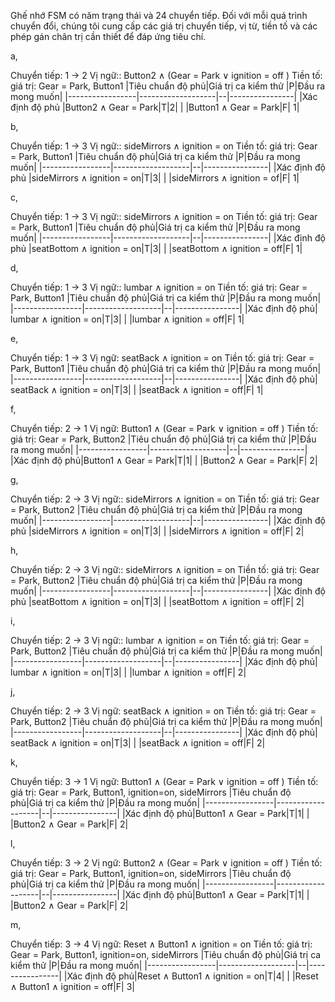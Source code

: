 Ghế nhớ FSM có năm trạng thái và 24 chuyển tiếp. Đối với mỗi quá trình chuyển đổi, chúng tôi cung cấp các giá trị chuyển tiếp, vị từ, tiền tố và các phép gán chân trị cần thiết để đáp ứng tiêu chí.

a,

 Chuyển tiếp: 1 → 2
Vị ngữ:: Button2 ∧ (Gear = Park ∨ ignition = off )
Tiền tố: giá trị: Gear = Park, Button1
|Tiêu chuẩn độ phủ|Giá trị ca kiểm thử |P|Đầu ra mong muốn|
|-----------------|-------------------|--|----------------|
|Xác định độ phủ |Button2 ∧ Gear = Park|T|2|
|                |Button1 ∧ Gear = Park|F| 1|

b, 

Chuyển tiếp: 1 → 3
Vị ngữ:: sideMirrors ∧ ignition = on
Tiền tố: giá trị: Gear = Park, Button1
|Tiêu chuẩn độ phủ|Giá trị ca kiểm thử |P|Đầu ra mong muốn|
|-----------------|-------------------|--|----------------|
|Xác định độ phủ |sideMirrors ∧ ignition = on|T|3|
|                |sideMirrors ∧ ignition = of|F| 1|

c,

Chuyển tiếp: 1 → 3
Vị ngữ:: sideMirrors ∧ ignition = on
Tiền tố: giá trị: Gear = Park, Button1
|Tiêu chuẩn độ phủ|Giá trị ca kiểm thử |P|Đầu ra mong muốn|
|-----------------|-------------------|--|----------------|
|Xác định độ phủ |seatBottom ∧ ignition = on|T|3|
|                |seatBottom ∧ ignition = off|F| 1|

d, 

Chuyển tiếp: 1 → 3
Vị ngữ::  lumbar ∧ ignition = on
Tiền tố: giá trị: Gear = Park, Button1
|Tiêu chuẩn độ phủ|Giá trị ca kiểm thử |P|Đầu ra mong muốn|
|-----------------|-------------------|--|----------------|
|Xác định độ phủ| lumbar ∧ ignition = on|T|3|
|                |lumbar ∧ ignition = off|F| 1|

e, 

Chuyển tiếp: 1 → 3
Vị ngữ: seatBack ∧ ignition = on
Tiền tố: giá trị: Gear = Park, Button1
|Tiêu chuẩn độ phủ|Giá trị ca kiểm thử |P|Đầu ra mong muốn|
|-----------------|-------------------|--|----------------|
|Xác định độ phủ| seatBack ∧ ignition = on|T|3|
|                |seatBack ∧ ignition = off|F| 1|

f, 

Chuyển tiếp: 2 → 1
Vị ngữ: Button1 ∧ (Gear = Park ∨ ignition = off )
Tiền tố: giá trị: Gear = Park, Button2
|Tiêu chuẩn độ phủ|Giá trị ca kiểm thử |P|Đầu ra mong muốn|
|-----------------|-------------------|--|----------------|
|Xác định độ phủ|Button1 ∧ Gear = Park|T|1|
|                |Button2 ∧ Gear = Park|F| 2|

g, 

Chuyển tiếp: 2 → 3
Vị ngữ:: sideMirrors ∧ ignition = on
Tiền tố: giá trị: Gear = Park, Button2
|Tiêu chuẩn độ phủ|Giá trị ca kiểm thử |P|Đầu ra mong muốn|
|-----------------|-------------------|--|----------------|
|Xác định độ phủ |sideMirrors ∧ ignition = on|T|3|
|                |sideMirrors ∧ ignition = off|F| 2|

h, 

Chuyển tiếp: 2 → 3
Vị ngữ:: sideMirrors ∧ ignition = on
Tiền tố: giá trị: Gear = Park, Button2
|Tiêu chuẩn độ phủ|Giá trị ca kiểm thử |P|Đầu ra mong muốn|
|-----------------|-------------------|--|----------------|
|Xác định độ phủ |seatBottom ∧ ignition = on|T|3|
|                |seatBottom ∧ ignition = off|F| 2|

i, 

Chuyển tiếp: 2 → 3
Vị ngữ::  lumbar ∧ ignition = on
Tiền tố: giá trị: Gear = Park, Button2
|Tiêu chuẩn độ phủ|Giá trị ca kiểm thử |P|Đầu ra mong muốn|
|-----------------|-------------------|--|----------------|
|Xác định độ phủ| lumbar ∧ ignition = on|T|3|
|                |lumbar ∧ ignition = off|F| 2|

j, 

Chuyển tiếp: 2 → 3
Vị ngữ: seatBack ∧ ignition = on
Tiền tố: giá trị: Gear = Park, Button2
|Tiêu chuẩn độ phủ|Giá trị ca kiểm thử |P|Đầu ra mong muốn|
|-----------------|-------------------|--|----------------|
|Xác định độ phủ| seatBack ∧ ignition = on|T|3|
|                |seatBack ∧ ignition = off|F| 2|

k, 

Chuyển tiếp: 3 → 1
Vị ngữ: Button1 ∧ (Gear = Park ∨ ignition = off )
Tiền tố: giá trị: Gear = Park, Button1, ignition=on, sideMirrors
|Tiêu chuẩn độ phủ|Giá trị ca kiểm thử |P|Đầu ra mong muốn|
|-----------------|-------------------|--|----------------|
|Xác định độ phủ|Button1 ∧ Gear = Park|T|1|
|                |Button2 ∧ Gear = Park|F| 2|

l, 

Chuyển tiếp: 3 → 2
Vị ngữ: Button2 ∧ (Gear = Park ∨ ignition = off )
Tiền tố: giá trị: Gear = Park, Button1, ignition=on, sideMirrors
|Tiêu chuẩn độ phủ|Giá trị ca kiểm thử |P|Đầu ra mong muốn|
|-----------------|-------------------|--|----------------|
|Xác định độ phủ|Button1 ∧ Gear = Park|T|1|
|                |Button2 ∧ Gear = Park|F| 2|

m, 

Chuyển tiếp: 3 → 4
Vị ngữ: Reset ∧ Button1 ∧ ignition = on
Tiền tố: giá trị: Gear = Park, Button1, ignition=on, sideMirrors
|Tiêu chuẩn độ phủ|Giá trị ca kiểm thử |P|Đầu ra mong muốn|
|-----------------|-------------------|--|----------------|
|Xác định độ phủ|Reset ∧ Button1 ∧ ignition = on|T|4|
|                |Reset ∧ Button1 ∧ ignition = off|F| 3|


